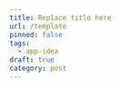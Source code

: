```yaml
---
title: Replace title here
url: /template
pinned: false
tags:
  - app-idea
draft: true
category: post
---
```

